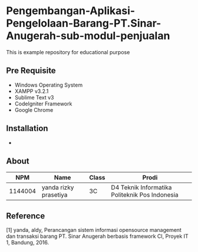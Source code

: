 # Pengembangan-Aplikasi-Pengelolaan-Barang-PT.Sinar-Anugerah-sub-modul-penjualan
This is example repository for educational purpose
## Pre Requisite
* Windows Operating System
* XAMPP v3.2.1
* Sublime Text v3
* CodeIgniter Framework
* Google Chrome

## Installation
-

## About
NPM| Name| Class | Prodi
------------ | ------------- | ------------- | -------------
1144004| yanda rizky prasetiya| 3C| D4 Teknik Informatika Politeknik Pos Indonesia


## Reference
[1]	yanda, aldy, Perancangan sistem informasi opensource management dan transaksi barang PT. Sinar Anugerah berbasis framework CI, Proyek IT 1, Bandung, 2016.
